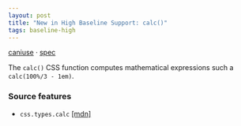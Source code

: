 ```yaml
---
layout: post
title: "New in High Baseline Support: calc()"
tags: baseline-high
---
```


[caniuse](https://caniuse.com/?search=calc) · [spec](https://drafts.csswg.org/css-values-3/#calc-notation)

The `calc()` CSS function computes mathematical expressions such a `calc(100%/3 - 1em)`.

### Source features

- ``css.types.calc`` [[mdn]](https://developer.mozilla.org/en-US/search?q=css.types.calc)
